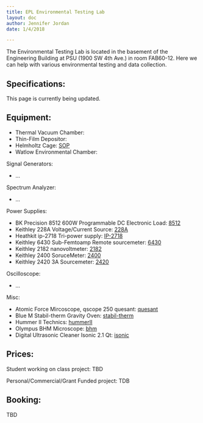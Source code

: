 ```yaml
---
title: EPL Environmental Testing Lab
layout: doc
author: Jennifer Jordan
date: 1/4/2018

---
```


The Environmental Testing Lab is located in the basement of the Engineering Building at PSU (1900 SW 4th Ave.) in room FAB60-12. Here we can help with various environmental testing and data collection.

## Specifications:
This page is currently being updated.

## Equipment:
* Thermal Vacuum Chamber: 
* Thin-Film Depositor: 
* Helmholtz Cage: [SOP](psu-epl.github.com/doc/equip/testing/ETL/helmholtz-cage.md)
* Watlow Environmental Chamber:

Signal Generators: 
* ...

Spectrum Analyzer:
* ...

Power Supplies:
* BK Precision 8512 600W Programmable DC Electronic Load: [8512](https://www.bkprecision.com/products/dc-electronic-loads/8512-600-w-500-v-programmable-dc-electronic-load.html)
* Keithley 228A Voltage/Current Source: [228A](https://www.artisantg.com/TestMeasurement/63854/Keithley_228_228A_Programmable_Voltage_Current_Source)
* Heathkit ip-2718 Tri-power supply: [IP-2718](https://archive.org/details/HeathkitIP2718TriPowerSupply)
* Keithley 6430 Sub-Femtoamp Remote sourcemeter: [6430](https://www.tek.com/low-level-sensitive-and-specialty-instruments/high-resistance-low-current-electrometers-series-650-0)
* Keithley 2182 nanovoltmeter: [2182](https://www.testequity.com/documents/pdf/keithley/2182A.pdf)
* Keithley 2400 SoruceMeter: [2400](https://www.tek.com/keithley-source-measure-units/keithley-smu-2400-series-sourcemeter)
* Keithley 2420 3A Sourcemeter: [2420](https://www.tek.com/keithley-source-measure-units/keithley-smu-2400-series-sourcemeter-manual-1)

Oscilloscope:
* ...

Misc:
* Atomic Force Mircoscope, qscope 250 quesant: [quesant](https://www.hydrogen.uni-wuppertal.de/en/research/laborausstattung/atomic-force-microscope.html)
* Blue M Stabil-therm Gravity Oven: [stabil-therm](https://www.bmisurplus.com/products/43063-blue-m-ov-8a-stabil-therm-gravity-oven)
* Hummer II Technics: [hummerII](https://caeonline.com/buy/sputtering-systems/anatech-technics-hummer-ii/9053245)
* Olympus BHM Microscope: [bhm](http://www.alanwood.net/downloads/olympus-bh-bhm-instructions.pdf)
* Digital Ultrasonic Cleaner Isonic 2.1 Qt: [isonic](http://www.ultrasonic-cleaners.info/isonic/isonic-ultrasonic-cleaner-p4810-2-1qt-2-l-with-1000-ml-single-beaker-holder-set-for-diy-liposomal-vitamin-c/)


## Prices:
Student working on class project: TBD

Personal/Commercial/Grant Funded project: TDB

## Booking:
TBD
<!---
Booking is done through email. Please email lid@pdx.edu to schedule time and provide as much information as possible about what you would like to test and if you will be bringing any equipment with you. 
Please format the subject line of your request email like this: 
Request: Your Name - Project Name
Please format the subject line of general questions like this: 
Question: Your Name - Short description of question)
-->
